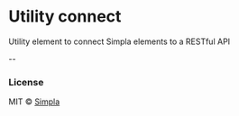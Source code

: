 # Utility connect

Utility element to connect Simpla elements to a RESTful API

--

### License

MIT © [Simpla](admin@simpla.io)

[bower-badge]: https://img.shields.io/bower/v/sm-utility-connect.svg
[bowerlicense-badge]: https://img.shields.io/bower/l/sm-utility-connect.svg
[travis-badge]: https://img.shields.io/travis/simplaio/sm-utility-connect.svg
[travis-url]: https://travis-ci.org/simplaio/sm-utility-connect
[bowerdeps-badge]: https://img.shields.io/gemnasium/simplaio/sm-utility-connect.svg
[bowerdeps-url]: https://gemnasium.com/bower/sm-utility-connect
[npmdeps-badge]: https://img.shields.io/david/simplaio/sm-utility-connect.svg
[npmdeps-url]: https://david-dm.org/simplaio/sm-utility-connect
[npmdevdeps-badge]: https://img.shields.io/david/dev/simplaio/sm-utility-connect.svg?theme=shields.io
[npmdevdeps-url]: https://david-dm.org/dev/simplaio/sm-utility-connect#info=devDependencies
